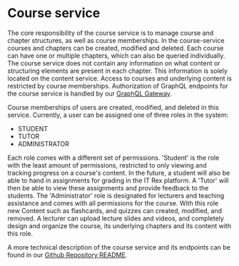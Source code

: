 # Course service

The core responsibility of the course service is to manage course and chapter structures, as well as course memberships. In the course-service courses and chapters can be created, modified and deleted. Each course can have one or multiple chapters, which can also be queried individually.
The course service does not contain any information on what content or structuring elements are present in each chapter. This information is solely located on the content service.
Access to courses and underlying content is restricted by course memberships.
Authorization of GraphQL endpoints for the course service is handled by our [GraphQL Gateway](./gateway-service.md).

Course memberships of users are created, modified, and deleted in this service.
Currently, a user can be assigned one of three roles in the system:
- STUDENT
- TUTOR
- ADMINISTRATOR

Each role comes with a different set of permissions. 'Student' is the role with the least amount of permissions, restricted to only viewing and tracking progress on a course's content.
In the future, a student will also be able to hand in assignments for grading in the IT Rex platform.
A 'Tutor' will then be able to view these assignments and provide feedback to the students.
The 'Administrator' role is designated for lecturers and teaching assistance and comes with all permissions for the course. With this role new Content such as flashcards, and quizzes can created, modified, and removed. A lecturer can upload lecture slides and videos, and completely design and organize the course, its underlying chapters and its content with this role.


A more technical description of the course service and its endpoints can be found in our [Github Repository README](https://github.com/IT-REX-Platform/course_service#readme).
